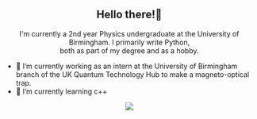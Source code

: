 <h2 align = "center"> Hello there!👋</h2>
<p align = 'center'> I'm currently a 2nd year Physics undergraduate at the University of Birmingham. I primarily write Python, <br> both as part of my degree and as a hobby. </p>

- 🔭 I’m currently working as an intern at the University of Birmingham branch of the UK Quantum Technology Hub to make a magneto-optical trap.
- 🌱 I’m currently learning c++

<!--
**solomonsanderson/solomonsanderson** is a ✨ _special_ ✨ repository because its `README.md` (this file) appears on your GitHub profile.

Here are some ideas to get you started:

- 🔭 I’m currently working on ...
- 🌱 I’m currently learning ...
- 👯 I’m looking to collaborate on ...
- 🤔 I’m looking for help with ...
- 💬 Ask me about ...
- 📫 How to reach me: ...
- 😄 Pronouns: ...
- ⚡ Fun fact: ...
-->
<p align = 'center'>
<img src="https://github-readme-stats.vercel.app/api?username=solomonsanderson&theme=dark" />
<!-- 
<img src = "https://github-readme-stats.vercel.app/api/top-langs/?username=solomonsanderson" /> 
-->

